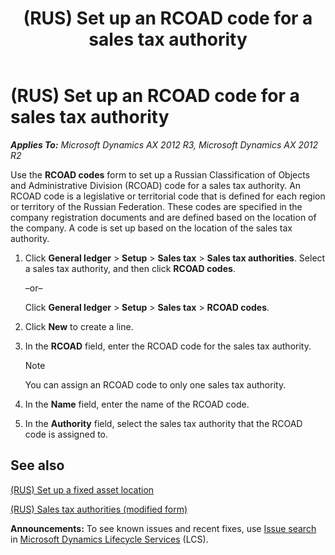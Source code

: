 ﻿---
title: (RUS) Set up an RCOAD code for a sales tax authority
TOCTitle: (RUS) Set up an RCOAD code for a sales tax authority
ms:assetid: 8d877c1a-af8b-493f-8ca1-2794d302f7eb
ms:mtpsurl: https://technet.microsoft.com/en-us/library/JJ678470(v=AX.60)
ms:contentKeyID: 49387699
ms.date: 04/18/2014
mtps_version: v=AX.60
---

# (RUS) Set up an RCOAD code for a sales tax authority 


_**Applies To:** Microsoft Dynamics AX 2012 R3, Microsoft Dynamics AX 2012 R2_

Use the **RCOAD codes** form to set up a Russian Classification of Objects and Administrative Division (RCOAD) code for a sales tax authority. An RCOAD code is a legislative or territorial code that is defined for each region or territory of the Russian Federation. These codes are specified in the company registration documents and are defined based on the location of the company. A code is set up based on the location of the sales tax authority.

1.  Click **General ledger** \> **Setup** \> **Sales tax** \> **Sales tax authorities**. Select a sales tax authority, and then click **RCOAD codes**.
    
    –or–
    
    Click **General ledger** \> **Setup** \> **Sales tax** \> **RCOAD codes**.

2.  Click **New** to create a line.

3.  In the **RCOAD** field, enter the RCOAD code for the sales tax authority.
    

    > [!NOTE]
    > <P>You can assign an RCOAD code to only one sales tax authority.</P>



4.  In the **Name** field, enter the name of the RCOAD code.

5.  In the **Authority** field, select the sales tax authority that the RCOAD code is assigned to.

## See also

[(RUS) Set up a fixed asset location](rus-set-up-a-fixed-asset-location.md)

[(RUS) Sales tax authorities (modified form)](https://technet.microsoft.com/en-us/library/jj678415\(v=ax.60\))

  
**Announcements:** To see known issues and recent fixes, use [Issue search](http://go.microsoft.com/fwlink/?linkid=389258) in [Microsoft Dynamics Lifecycle Services](http://go.microsoft.com/fwlink/?linkid=306505) (LCS).

